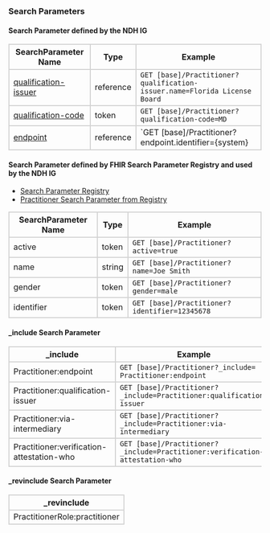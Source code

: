 ### Search Parameters
#### Search Parameter defined by the NDH IG
<style>
    th{border: solid 2px lightgrey;}
    td{border: solid 2px lightgrey;}
</style>

| **SearchParameter Name** | **Type** | **Example** |
|---------------------------|----------|-------------|
| [qualification-issuer](SearchParameter-practitioner-qualification-issuer.html) | reference |`GET [base]/Practitioner?qualification-issuer.name=Florida License Board`|
| [qualification-code](SearchParameter-practitioner-qualification-code.html) | token |`GET [base]/Practitioner?qualification-code=MD` |
| [endpoint](SearchParameter-practitioner-endpoint.html) | reference | `GET [base]/Practitioner?endpoint.identifier={system}|{value}` |


#### Search Parameter defined by FHIR Search Parameter Registry and used by the NDH IG 
- [Search Parameter Registry](https://hl7.org/fhir/R4/searchparameter-registry.html)  
- [Practitioner Search Parameter from Registry](https://hl7.org/fhir/R4/practitioner.html#search)

<style>
    
    th{border: solid 2px lightgrey;}
    td{border: solid 2px lightgrey;}
</style>


| **SearchParameter Name** | **Type** | **Example** |
|--------------------------|----------|-------------|
| active |	token |`GET [base]/Practitioner?active=true` |
| name | string |`GET [base]/Practitioner?name=Joe Smith` |
| gender | token |`GET [base]/Practitioner?gender=male` |
| identifier | token |`GET [base]/Practitioner?identifier=12345678` |



#### _include Search Parameter
<style>  
    th{border: solid 2px lightgrey;}
    td{border: solid 2px lightgrey;}
</style>

| **_include** | **Example** |
|--------------|-------------|
| Practitioner:endpoint |`GET [base]/Practitioner?_include= Practitioner:endpoint` |
| Practitioner:qualification-issuer |`GET [base]/Practitioner?_include=Practitioner:qualification-issuer` |
| Practitioner:via-intermediary |`GET [base]/Practitioner?_include=Practitioner:via-intermediary`  |
| Practitioner:verification-attestation-who |`GET [base]/Practitioner?_include=Practitioner:verification-attestation-who ` |

#### _revinclude Search Parameter
<style>  
    th{border: solid 2px lightgrey;}
    td{border: solid 2px lightgrey;}
</style>

| **_revinclude** |
|-----------------|
| PractitionerRole:practitioner |

